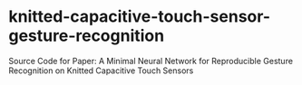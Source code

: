 # knitted-capacitive-touch-sensor-gesture-recognition
Source Code for Paper: A Minimal Neural Network for Reproducible Gesture Recognition on Knitted Capacitive Touch Sensors
